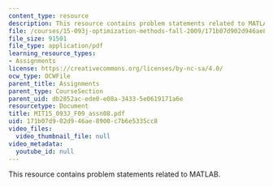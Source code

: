 ```yaml
---
content_type: resource
description: This resource contains problem statements related to MATLAB.
file: /courses/15-093j-optimization-methods-fall-2009/171b07d902d946ae8900c7b6e5335cc8_MIT15_093J_F09_assn08.pdf
file_size: 91501
file_type: application/pdf
learning_resource_types:
- Assignments
license: https://creativecommons.org/licenses/by-nc-sa/4.0/
ocw_type: OCWFile
parent_title: Assignments
parent_type: CourseSection
parent_uid: db2852ac-ede0-e08a-3433-5e0619171a6e
resourcetype: Document
title: MIT15_093J_F09_assn08.pdf
uid: 171b07d9-02d9-46ae-8900-c7b6e5335cc8
video_files:
  video_thumbnail_file: null
video_metadata:
  youtube_id: null
---
```

This resource contains problem statements related to MATLAB.
